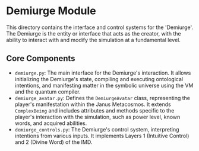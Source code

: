 # Demiurge Module

This directory contains the interface and control systems for the 'Demiurge'. The Demiurge is the entity or interface that acts as the creator, with the ability to interact with and modify the simulation at a fundamental level.

## Core Components

*   `demiurge.py`: The main interface for the Demiurge's interaction. It allows initializing the Demiurge's state, compiling and executing ontological intentions, and manifesting matter in the symbolic universe using the VM and the quantum compiler.
*   `demiurge_avatar.py`: Defines the `DemiurgeAvatar` class, representing the player's manifestation within the Janus Metacosmos. It extends `ComplexBeing` and includes attributes and methods specific to the player's interaction with the simulation, such as power level, known words, and acquired abilities.
*   `demiurge_controls.py`: The Demiurge's control system, interpreting intentions from various inputs. It implements Layers 1 (Intuitive Control) and 2 (Divine Word) of the IMD.